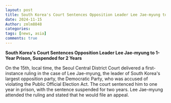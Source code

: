 ```yaml
---
layout: post
title: South Korea's Court Sentences Opposition Leader Lee Jae-myung to 1-Year Prison, Suspended for 2 Years
date: 2024-11-15
Author: zmlm8848
categories: 
tags: [news, asia]
comments: true
--- 
```


**South Korea's Court Sentences Opposition Leader Lee Jae-myung to 1-Year Prison, Suspended for 2 Years**

On the 15th, local time, the Seoul Central District Court delivered a first-instance ruling in the case of Lee Jae-myung, the leader of South Korea's largest opposition party, the Democratic Party, who was accused of violating the Public Official Election Act. The court sentenced him to one year in prison, with the sentence suspended for two years.
Lee Jae-myung attended the ruling and stated that he would file an appeal.
